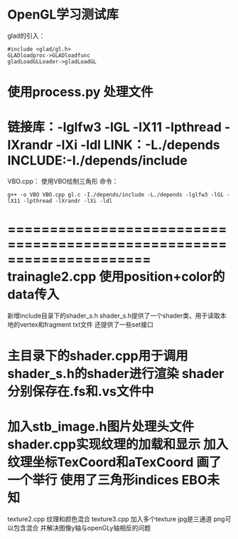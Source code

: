 OpenGL学习测试库
====================================================================
glad的引入：
```
#include <glad/gl.h>
GLADloadproc->GLADloadfunc
gladLoadGLLoader->gladLoadGL
```
使用process.py 处理文件
====================================================================
链接库：-lglfw3 -lGL -lX11 -lpthread -lXrandr -lXi -ldl
LINK：-L./depends
INCLUDE:-I./depends/include
====================================================================
VBO.cpp：
使用VBO绘制三角形
命令：
```
g++ -o VBO VBO.cpp gl.c -I./depends/include -L./depends -lglfw3 -lGL -lX11 -lpthread -lXrandr -lXi -ldl
```
=====================================================================
trainagle2.cpp
使用position+color的data传入
=====================================================================
新增include目录下的shader_s.h
shader_s.h提供了一个shader类，用于读取本地的vertex和fragment txt文件
还提供了一些set接口

主目录下的shader.cpp用于调用shader_s.h的shader进行渲染
shader分别保存在.fs和.vs文件中
=====================================================================
加入stb_image.h图片处理头文件
shader.cpp实现纹理的加载和显示
加入纹理坐标TexCoord和aTexCoord
画了一个举行 使用了三角形indices EBO未知
=====================================================================
texture2.cpp 纹理和颜色混合
texture3.cpp
加入多个texture 
jpg是三通道
png可以包含混合
并解决图像y轴与openGLy轴相反的问题